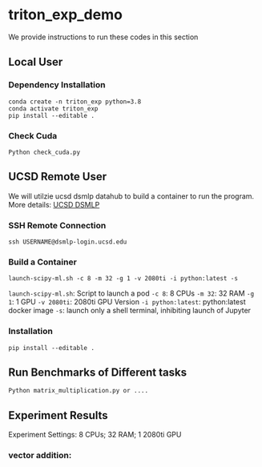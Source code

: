 # triton_exp_demo
We provide instructions to run these codes in this section
## Local User
### Dependency Installation
```
conda create -n triton_exp python=3.8
conda activate triton_exp
pip install --editable .
```

### Check Cuda
```
Python check_cuda.py
```

## UCSD Remote User

We will utilzie ucsd dsmlp datahub to build a container to run the program.
More details: [UCSD DSMLP](https://support.ucsd.edu/its?id=kb_article_view&sysparm_article=KB0032269)

### SSH Remote Connection
```
ssh USERNAME@dsmlp-login.ucsd.edu
```

### Build a Container
```
launch-scipy-ml.sh -c 8 -m 32 -g 1 -v 2080ti -i python:latest -s
```
`launch-scipy-ml.sh`: Script to launch a pod
`-c 8`:  8 CPUs
`-m 32`: 32 RAM
`-g 1`: 1 GPU
`-v 2080ti`: 2080ti GPU Version
`-i python:latest`: python:latest docker image
`-s`:  launch only a shell terminal, inhibiting launch of Jupyter

### Installation
```
pip install --editable .
```

## Run Benchmarks of Different tasks
```
Python matrix_multiplication.py or ....
```

## Experiment Results
Experiment Settings: 8 CPUs; 32 RAM; 1 2080ti GPU

### vector addition:
